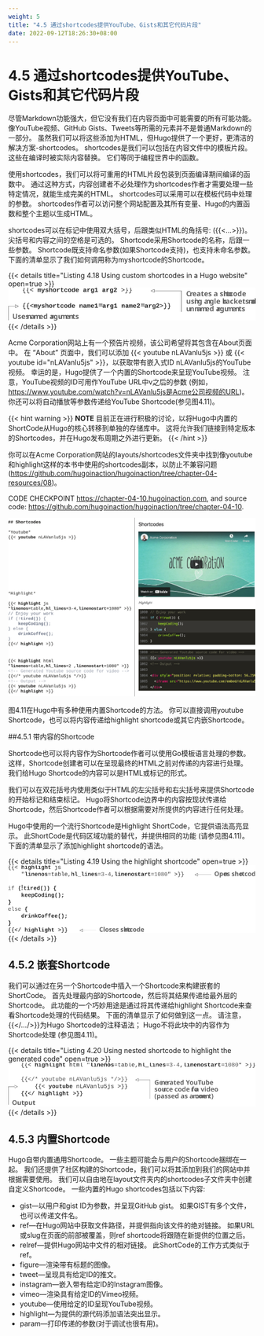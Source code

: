 ```yaml
---
weight: 5
title: "4.5 通过shortcodes提供YouTube、Gists和其它代码片段"
date: 2022-09-12T18:26:30+08:00
---
```


# 4.5  通过shortcodes提供YouTube、Gists和其它代码片段

尽管Markdown功能强大，但它没有我们在内容页面中可能需要的所有可能功能。 像YouTube视频、GitHub Gists、Tweets等所需的元素并不是普通Markdown的一部分。 虽然我们可以将这些添加为HTML，但Hugo提供了一个更好，更清洁的解决方案-shortcodes。 shortcodes是我们可以包括在内容文件中的模板片段。 这些在编译时被实际内容替换。 它们等同于编程世界中的函数。

使用shortcodes，我们可以将可重用的HTML片段包装到页面编译期间编译的函数中。 通过这种方式，内容创建者不必处理作为shortcodes作者才需要处理一些特定情况，就能生成完美的HTML。 shortcodes可以采用可以在模板代码中处理的参数。 shortcodes作者可以访问整个网站配置及其所有变量、Hugo的内置函数和整个主题以生成HTML。

shortcodes可以在标记中使用双大括号，后跟类似HTML的角括号: (\{\{<...>}})。 尖括号和内容之间的空格是可选的。 Shortcode采用Shortcode的名称，后跟一些参数。 Shortcode既支持命名参数(如果Shortcode支持)，也支持未命名参数。 下面的清单显示了我们如何调用称为myshortcode的Shortcode。

{{< details title="Listing 4.18  Using custom shortcodes in a Hugo website" open=true >}}
![Listing4.18](Listing4.18.svg)
{{< /details >}}    	

Acme Corporation网站上有一个预告片视频，该公司希望将其包含在About页面中。 在 “About” 页面中，我们可以添加 \{\{< youtube nLAVanlu5js >}} 或 \{\{< youtube id="nLAVanlu5js" >}}，以获取带有嵌入式ID nLAVanlu5js的YouTube视频。 幸运的是，Hugo提供了一个内置的Shortcode来呈现YouTube视频。 注意，YouTube视频的ID可用作YouTube URL中v之后的参数 (例如，https://www.youtube.com/watch?v=nLAVanlu5js是Acme公司视频的URL)。 你还可以将自动播放等参数传递给YouTube Shortcode(参见图4.11)。

{{< hint warning >}}
**NOTE** 目前正在进行积极的讨论，以将Hugo中内置的ShortCode从Hugo的核心转移到单独的存储库中。 这将允许我们链接到特定版本的Shortcodes，并在Hugo发布周期之外进行更新。
{{< /hint >}}

你可以在Acme Corporation网站的layouts/shortcodes文件夹中找到像youtube和highlight这样的本书中使用的shortcodes副本，以防止不兼容问题 (https://github.com/hugoinaction/hugoinaction/tree/chapter-04-resources/08)。

CODE CHECKPOINT     https://chapter-04-10.hugoinaction.com, and source code: https://github.com/hugoinaction/hugoinaction/tree/chapter-04-10.

![Figure4.11](Figure4.11.svg)

图4.11在Hugo中有多种使用内置Shortcode的方法。 你可以直接调用youtube Shortcode，也可以将内容传递给highlight shortcode或其它内嵌Shortcode。

##4.5.1 带内容的Shortcode

Shortcode也可以将内容作为Shortcode作者可以使用Go模板语言处理的参数。 这样，Shortcode创建者可以在呈现最终的HTML之前对传递的内容进行处理。 我们给Hugo Shortcode的内容可以是HTML或标记的形式。

我们可以在双花括号内使用类似于HTML的左尖括号和右尖括号来提供Shortcode的开始标记和结束标记。 Hugo将Shortcode边界中的内容按现状传递给Shortcode，然后Shortcode作者可以根据需要对所提供的内容进行任何处理。

Hugo中使用的一个流行Shortcode是Highlight ShortCode，它提供语法高亮显示。 此ShortCode是代码区域功能的替代，并提供相同的功能 (请参见图4.11)。 下面的清单显示了添加highlight shortcode的语法。

{{< details title="Listing 4.19   Using the highlight shortcode" open=true >}}
![Listing4.19](Listing4.19.svg)
{{< /details >}}    

## 4.5.2 嵌套Shortcode

我们可以通过在另一个Shortcode中插入一个Shortcode来构建嵌套的ShortCode。 首先处理最内部的Shortcode，然后将其结果传递给最外层的Shortcode。 此功能的一个巧妙用途是通过将其传递给highlight Shortcode来查看Shortcode处理的代码结果。 下面的清单显示了如何做到这一点。 请注意，\{\{</*…*/>}}为Hugo Shortcode的注释语法； Hugo不将此块中的内容作为Shortcode处理 (参见图4.11)。

{{< details title="Listing 4.20  Using nested shortcode to highlight the generated code" open=true >}}
![Listing4.20](Listing4.20.svg)
{{< /details >}}    	

## 4.5.3 内置Shortcode

Hugo自带内置通用Shortcode。 一些主题可能会与用户的Shortcode捆绑在一起。 我们还提供了社区构建的Shortcode，我们可以将其添加到我们的网站中并根据需要使用。 我们可以自由地在layout文件夹内的shortcodes子文件夹中创建自定义Shortcode。 一些内置的Hugo shortcodes包括以下内容:
- gist—以用户和gist ID为参数，并呈现GitHub gist。 如果GIST有多个文件，也可以传递文件名。
- ref—在Hugo网站中获取文件路径，并提供指向该文件的绝对链接。 如果URL或slug在页面的前部被覆盖，则ref shortcode将跟随在新提供的位置之后。
- relref—提供Hugo网站中文件的相对链接。 此ShortCode的工作方式类似于ref。
- figure—渲染带有标题的图像。
- tweet—呈现具有给定ID的推文。
- instagram—嵌入带有给定ID的Instagram图像。
- vimeo—渲染具有给定ID的Vimeo视频。
- youtube—使用给定的ID呈现YouTube视频。
- highlight—为提供的源代码添加语法突出显示。
- param—打印传递的参数(对于调试也很有用)。